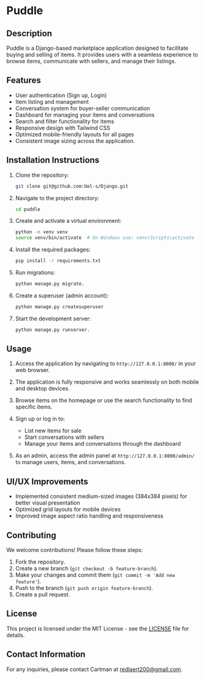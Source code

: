 # Puddle

## Description
Puddle is a Django-based marketplace application designed to facilitate buying and selling of items. It provides users with a seamless experience to browse items, communicate with sellers, and manage their listings.

## Features
- User authentication (Sign up, Login)
- Item listing and management
- Conversation system for buyer-seller communication
- Dashboard for managing your items and conversations
- Search and filter functionality for items
- Responsive design with Tailwind CSS
- Optimized mobile-friendly layouts for all pages
- Consistent image sizing across the application.


## Installation Instructions
1. Clone the repository:
   ```bash
   git clone git@github.com:Uel-s/Django.git
   ```
2. Navigate to the project directory:
   ```bash
   cd puddle
   ```
3. Create and activate a virtual environment:
   ```bash
   python -m venv venv
   source venv/bin/activate  # On Windows use: venv\Scripts\activate
   ```
4. Install the required packages:
   ```bash
   pip install -r requirements.txt
   ```
5. Run migrations:
   ```bash
   python manage.py migrate.
   ```
6. Create a superuser (admin account):
   ```bash
   python manage.py createsuperuser
   ```
7. Start the development server:
   ```bash
   python manage.py runserver.
   ```

## Usage
1. Access the application by navigating to `http://127.0.0.1:8000/` in your web browser.
2. The application is fully responsive and works seamlessly on both mobile and desktop devices.

2. Browse items on the homepage or use the search functionality to find specific items.
3. Sign up or log in to:
   - List new items for sale
   - Start conversations with sellers
   - Manage your items and conversations through the dashboard
4. As an admin, access the admin panel at `http://127.0.0.1:8000/admin/` to manage users, items, and conversations.

## UI/UX Improvements
- Implemented consistent medium-sized images (384x384 pixels) for better visual presentation
- Optimized grid layouts for mobile devices
- Improved image aspect ratio handling and responsiveness

## Contributing

We welcome contributions! Please follow these steps:
1. Fork the repository.
2. Create a new branch (`git checkout -b feature-branch`).
3. Make your changes and commit them (`git commit -m 'Add new feature'`).
4. Push to the branch (`git push origin feature-branch`).
5. Create a pull request.

## License
This project is licensed under the MIT License - see the [LICENSE](LICENSE) file for details.

## Contact Information
For any inquiries, please contact Cartman at redlaert200@gmail.com.
